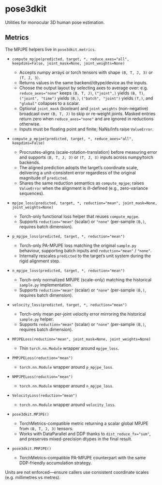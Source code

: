 # pose3dkit

Utilities for monocular 3D human pose estimation.

## Metrics

The MPJPE helpers live in `pose3dkit.metrics`.

- `compute_mpjpe(predicted, target, *, reduce_axes="all", keepdims=False, joint_mask=None, joint_weights=None)`
  - Accepts numpy arrays or torch tensors with shape `(B, T, J, 3)` or `(T, J, 3)`.
  - Returns values in the same backend/dtype/device as the inputs.
  - Choose the output layout by selecting axes to average over: e.g. `reduce_axes="none"` keeps `(B, T, J)`, `("joint",)` yields `(B, T)`, `("joint", "time")` yields `(B,)`, `("batch", "joint")` yields `(T,)`, and `"global"` collapses to a scalar.
  - Optional `joint_mask` (boolean) and `joint_weights` (non-negative) broadcast over `(B, T, J)` to skip or re-weight joints. Masked entries return zero when `reduce_axes="none"` and are ignored in reductions otherwise.
  - Inputs must be floating point and finite; NaNs/Infs raise `ValueError`.
- `compute_p_mpjpe(predicted, target, *, reduce_axes="all", keepdims=False)`
  - Procrustes-aligns (scale-rotation-translation) before measuring error and supports `(B, T, J, 3)` or `(T, J, 3)` inputs across numpy/torch backends.
  - The aligned prediction adopts the target’s coordinate scale, delivering a unit-consistent error regardless of the original magnitude of `predicted`.
  - Shares the same reduction semantics as `compute_mpjpe`; raises `ValueError` when the alignment is ill-defined (e.g., zero-variance sequences).

- `mpjpe_loss(predicted, target, *, reduction="mean", joint_mask=None, joint_weights=None)`
  - Torch-only functional loss helper that reuses `compute_mpjpe`.
  - Supports `reduction="mean"` (scalar) or `"none"` (per-sample `(B,)`, requires batch dimension).
- `p_mpjpe_loss(predicted, target, *, reduction="mean")`
  - Torch-only PA-MPJPE loss matching the original `sample.py` behaviour, supporting batch inputs and `reduction="mean"` / `"none"`.
  - Internally rescales `predicted` to the target’s unit system during the rigid alignment step.
- `n_mpjpe_loss(predicted, target, *, reduction="mean")`
  - Torch-only normalized MPJPE (scale-only) matching the historical `sample.py` implementation.
  - Supports `reduction="mean"` (scalar) or `"none"` (per-sample `(B,)`, requires batch dimension).
- `velocity_loss(predicted, target, *, reduction="mean")`
  - Torch-only mean per-joint velocity error mirroring the historical `sample.py` helper.
  - Supports `reduction="mean"` (scalar) or `"none"` (per-sample `(B,)`, requires batch dimension).

- `MPJPELoss(reduction="mean", joint_mask=None, joint_weights=None)`
  - Thin `torch.nn.Module` wrapper around `mpjpe_loss`.
- `PMPJPELoss(reduction="mean")`
  - `torch.nn.Module` wrapper around `p_mpjpe_loss`.
- `NMPJPELoss(reduction="mean")`
  - `torch.nn.Module` wrapper around `n_mpjpe_loss`.
- `VelocityLoss(reduction="mean")`
  - `torch.nn.Module` wrapper around `velocity_loss`.

- `pose3dkit.MPJPE()`
  - TorchMetrics-compatible metric returning a scalar global MPJPE from `(B, T, J, 3)` tensors.
  - Works with DataParallel and DDP thanks to `dist_reduce_fx="sum"`, and preserves mixed-precision dtypes in the final result.
- `pose3dkit.PMPJPE()`
  - TorchMetrics-compatible PA-MPJPE counterpart with the same DDP-friendly accumulation strategy.

Units are not enforced—ensure callers use consistent coordinate scales (e.g. millimetres vs metres).
